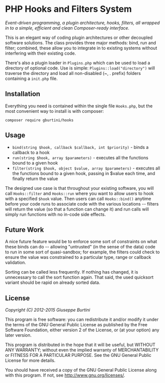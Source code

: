 PHP Hooks and Filters System
============================

_Event-driven programming, a plugin architecture, hooks, filters, all wrapped in to a simple, efficient and clean Composer-ready interface._

This is an elegant way of coding plugin architectures or other decoupled software solutions. The class provides three major methods: bind, run and filter; combined, these allow you to integrate in to existing systems without interfering with their existing code.

There's also a plugin loader in ``Plugins.php`` which can be used to load a directory of optional code. Use is simple: ``Plugins::load("directory")`` will traverse the directory and load all non-disabled (~, . prefix) folders containing a ``init.php`` file.

Installation
------------

Everything you need is contained within the single file ``Hooks.php``, but the most convenient way to install is with composer:

    composer require gburtini/hooks
    
    
Usage
-----
* ``bind(string $hook, callback $callback, int $priority)`` - binds a callback to a hook
* ``run(string $hook, array $parameters)`` - executes all the functions bound to a given hook
* ``filter(string $hook, object $value, array $parameters)`` - executes all the functions bound to a given hook, passing in $value each time, and finally return the value

The designed use case is that throughout your existing software, you will call ``Hooks::filter`` and ``Hooks::run`` where you want to allow users to hook with a specified ``$hook`` value. Then users can call ``Hooks::bind()`` anytime before your code runs to associate code with the various locations -- filters will return the value (so that a function can change it) and run calls will simply run functions with no in-code side effects.

Future Work
-----------

A nice future feature would be to enforce some sort of constraints on what these binds can do -- allowing "untrusted" (in the sense of the data) code to run in some sort of quasi-sandbox; for example, the filters could check to ensure the value was constrained to a particular type, range or callback validation.

Sorting can be called less frequently. If nothing has changed, it is unnecessary to call the sort function again. That said, the used quicksort variant should be rapid on already sorted data.


License
-------
*Copyright (C) 2012-2015 Giuseppe Burtini*

This program is free software: you can redistribute it and/or modify it under the terms of the GNU General Public License as published by the Free Software Foundation, either version 2 of the License, or (at your option) any later version.

This program is distributed in the hope that it will be useful, but WITHOUT ANY WARRANTY; without even the implied warranty of MERCHANTABILITY or FITNESS FOR A PARTICULAR PURPOSE.  See the GNU General Public License for more details.

You should have received a copy of the GNU General Public License along with this program.  If not, see <http://www.gnu.org/licenses/>.
